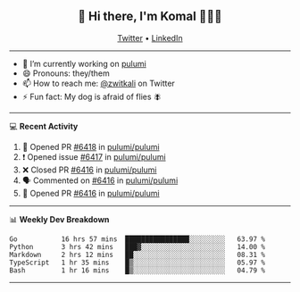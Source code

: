 <h2 align="center"> 👋 Hi there, I'm Komal 🧑🏾‍💻 </h2>
<p align="center">
    <a href="https://twitter.com/zwitkali">Twitter</a> •
    <a href="https://www.linkedin.com/in/komal-ali/">LinkedIn</a>
</p>

--------

- 🔭 I’m currently working on [pulumi](https://github.com/pulumi/pulumi)
- 😄 Pronouns: they/them
- 📫 How to reach me: [@zwitkali](https://twitter.com/zwitkali) on Twitter
- ⚡ Fun fact: My dog is afraid of flies 🪰

--------
💻 **Recent Activity**

<!--START_SECTION:activity-->
1. 💪 Opened PR [#6418](https://github.com/pulumi/pulumi/pull/6418) in [pulumi/pulumi](https://github.com/pulumi/pulumi)
2. ❗️ Opened issue [#6417](https://github.com/pulumi/pulumi/issues/6417) in [pulumi/pulumi](https://github.com/pulumi/pulumi)
3. ❌ Closed PR [#6416](https://github.com/pulumi/pulumi/pull/6416) in [pulumi/pulumi](https://github.com/pulumi/pulumi)
4. 🗣 Commented on [#6416](https://github.com/pulumi/pulumi/issues/6416) in [pulumi/pulumi](https://github.com/pulumi/pulumi)
5. 💪 Opened PR [#6416](https://github.com/pulumi/pulumi/pull/6416) in [pulumi/pulumi](https://github.com/pulumi/pulumi)
<!--END_SECTION:activity-->

--------

📊 **Weekly Dev Breakdown**
<!--START_SECTION:waka-->
```text
Go           16 hrs 57 mins  ████████████████░░░░░░░░░   63.97 % 
Python       3 hrs 42 mins   ███▓░░░░░░░░░░░░░░░░░░░░░   14.00 % 
Markdown     2 hrs 12 mins   ██░░░░░░░░░░░░░░░░░░░░░░░   08.31 % 
TypeScript   1 hr 35 mins    █▒░░░░░░░░░░░░░░░░░░░░░░░   05.97 % 
Bash         1 hr 16 mins    █▒░░░░░░░░░░░░░░░░░░░░░░░   04.79 % 
```
<!--END_SECTION:waka-->

--------
